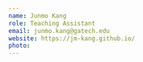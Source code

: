 ```yaml
---
name: Junmo Kang
role: Teaching Assistant
email: junmo.kang@gatech.edu
website: https://jm-kang.github.io/
photo: 
---
```

